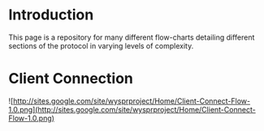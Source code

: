 # Introduction #

This page is a repository for many different flow-charts detailing different sections of the protocol in varying levels of complexity.


# Client Connection #
![http://sites.google.com/site/wysprproject/Home/Client-Connect-Flow-1.0.png](http://sites.google.com/site/wysprproject/Home/Client-Connect-Flow-1.0.png)